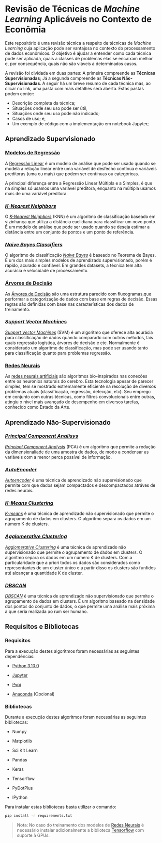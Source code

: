 # Revisão de Técnicas de _Machine Learning_ Aplicáveis no Contexto de Econômia

Este repositório é uma revisão técnica a respeito de técnicas de _Machine Learning_ cuja aplicação pode ser vantajosa no contexto do processamento de dados econômicos. O objetivo é ajudar a entender como cada técnica pode ser aplicada, quais a classes de problemas elas se encaixam melhor e, por consequência, quais não são viáveis à determinados casos.

A revisão foi dividada em duas partes: A primeira compreende as **Técnicas Supervisionadas**; Já a segunda compreende as **Técnicas Não-Supervisionadas**. A seguir há um breve resumo de cada técnica mas, ao clicar no link, uma pasta com mais detalhes será aberta. Estas pastas podem conter:

- Descrição completa da técnica;
- Situações onde seu uso pode ser útil;
- Situações onde seu uso pode não indicado;
- Casos de uso; e,
- Um exemplo de código com a implementação em notebook Jupyter;

## Aprendizado Supervisionado

### [Modelos de Regressão](./modelos_regressao/)

A [Regressão Linear](./modelos_regressao/) é um modelo de análise que pode ser usado quando se modela a relação linear entre uma variável de desfecho contínua e variáveis preditoras (uma ou mais) que podem ser contínuas ou categóricas.

A principal diferença entre a Regressão Linear Múltipla e a Simples, é que na simples só usamos uma variável preditora, enquanto na múltipla usamos mais de uma variável preditora.

### [_K-Nearest Neighbors_](./k_nearest_neighbors/)

O [_K-Nearest Neighbors_](./k_nearest_neighbors/) (KNN) é um algoritmo de classificação baseado em vizinhança que utiliza a distância euclidiana para classificar um novo ponto. É um modelo de análise que pode ser usado quando se deseja estimar a distância entre um conjunto de pontos e um ponto de referência.

### [_Naive Bayes Classifiers_](./naive_bayes_classifiers/)

O algoritmo de classificação [*Naive Bayes*](./naives_bayes_classifiers/) é baseado no Teorema de Bayes. É um dos mais simples modelos de aprendizado supervisionado, porém é rápido, acurado e confiável. Em grandes datasets, a técnica tem alta acurácia e velocidade de processamento.

### [Árvores de Decisão](./arvore_decisao/)

As [Árvores de Decisão](./arvore_decisao/) são uma estrutura parecido com fluxogramas,que performar a categorização de dados com base em regras de decisão. Essas regras são definidas com base nas características dos dados de treinamento.

### [_Support Vector Machines_](./support_vector_machines/)

[_Support Vector Machines_](./support_vector_machines/) (SVM) é um algoritmo que oferece alta acurácia para classificação de dados quando comparado com outros métodos, tais quais regressão logística, árvores de decisão e etc. Normalmente é considerado um algoritmo de classificação, mas pode ser usando tanto para classificação quanto para problemas regressão.

### [Redes Neurais](./rede_neural_artificial/)

As [redes neurais artificiais](./rede_neural_artificial/) são algoritmos bio-inspirados nas conexões entre os neuronios naturais do cerebro. Esta tecnologia apesar de parecer simples, tem se mostrado extremamente eficiente na resolução de diversos problemas atuais (classificação, regressão, detecção, etc). Seu emprego em conjunto com outras técnicas, como filtros convolucionais entre outras, atingiu o nível mais avançado de desempenho em diversos tarefas, conhecido como Estado da Arte.

## Aprendizado Não-Supervisionado

### [_Principal Component Analisys_](./PCA)
[_Principal Component Analysis_](./PCA) (PCA) é um algoritmo que permite a redução da dimensionaliade de uma amostra de dados, de modo a condensar as variáveis com a menor perca possível de informação.

### [_AutoEncoder_](./AutoEncoder)
[_Autoencoder_](./AutoEncoder) é uma técnica de aprendizado não supervisionado que permite com que dados sejam compactados e descompactados atráves de redes neurais.

### [_K-Means Clustering_](./K-MeansClustering)
[_K-means_](./K-MeansClustering) é uma técnica de aprendizado não supervisionado que permite o agrupamento de dados em clusters. O algoritmo separa os dados em um número K de clusters.

### [_Agglomerative Clustering_](./AgglomerativeClustering)
[_Agglomerative Clustering_](./AgglomerativeClustering) é uma técnica de aprendizado não supervisionado que permite o agrupamento de dados em clusters. O algoritmo separa os dados em um número K de clusters. Com a particularidade que a priori todos os dados são considerados como representantes de um cluster único e a partir disso os clusters são funfidos até alcançar a quantidade K de cluster.

### [_DBSCAN_](./DBSCAN)
[_DBSCAN_](./DBSCAN) é uma técnica de aprendizado não supervisionado que permite o agrupamento de dados em clusters. É um algoritmo baseado na densidade dos pontos do conjunto de dados, o que permite uma análise mais próxima a que seria realizada po rum ser humano.

## Requisitos e Bibliotecas

### Requisitos

Para a execução destes algoritmos foram necessárias as seguintes dependências:

- [Python 3.10.0](https://www.python.org/)

- [Jupyter](https://jupyter.org/)

- [Pypi](https://pypi.org/project/pip/)

- [Anaconda](https://www.anaconda.com/products/individual) (Opcional)

### Bibliotecas

Durante a execução destes algoritmos foram necessárias as seguintes bibliotecas:

- Numpy

- Matplotlib

- Sci Kit Learn

- Pandas

- Keras

- Tensorflow

- PyDotPlus

- IPython

Para instalar estas bibliotecas basta utilizar o comando:

```bash
pip install -r requirements.txt
```

> Nota: No caso do treinamento dos modelos de [Redes Neurais](./rede_neural_artificial/) é necessário instalar adicionalmente a biblioteca [Tensorflow](https://www.tensorflow.org/install/gpu) com suporte à GPUs.